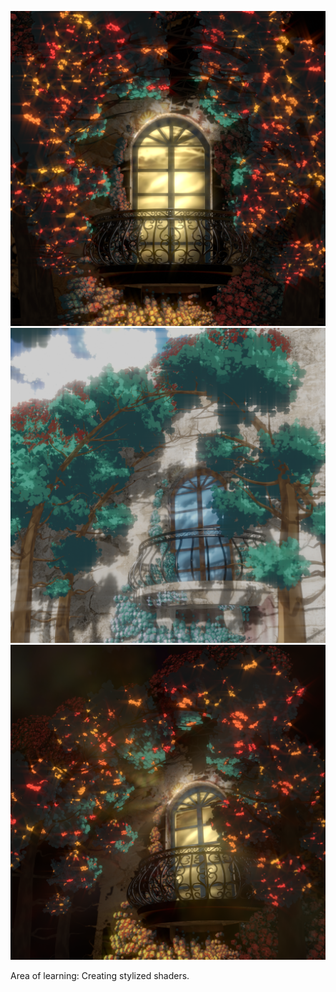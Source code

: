 ![Project Logo](r55.png)
![Project Logo](r34.png)
![Project Logo](r58.png)

Area of learning: Creating stylized shaders.
